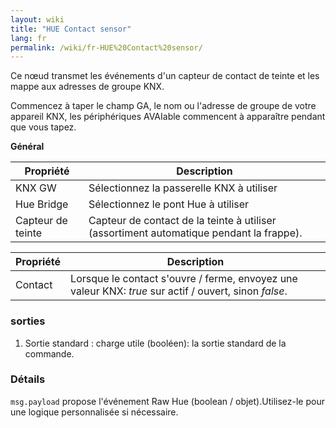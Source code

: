 ```yaml
---
layout: wiki
title: "HUE Contact sensor"
lang: fr
permalink: /wiki/fr-HUE%20Contact%20sensor/
---
```

Ce nœud transmet les événements d'un capteur de contact de teinte et les mappe aux adresses de groupe KNX. 

Commencez à taper le champ GA, le nom ou l'adresse de groupe de votre appareil KNX, les périphériques AVAIable commencent à apparaître pendant que vous tapez.

**Général**

| Propriété | Description |
|-|-|
|KNX GW |Sélectionnez la passerelle KNX à utiliser |
|Hue Bridge |Sélectionnez le pont Hue à utiliser |
|Capteur de teinte |Capteur de contact de la teinte à utiliser (assortiment automatique pendant la frappe). |

|Propriété |Description |
|-|-|
|Contact |Lorsque le contact s'ouvre / ferme, envoyez une valeur KNX: _true_ sur actif / ouvert, sinon _false_.|

### sorties

1. Sortie standard
: charge utile (booléen): la sortie standard de la commande.

### Détails

`msg.payload` propose l'événement Raw Hue (boolean / objet).Utilisez-le pour une logique personnalisée si nécessaire.

